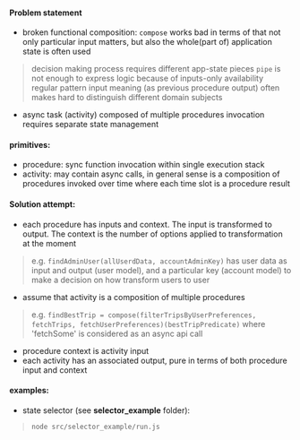 #### Problem statement

* broken functional composition:
`compose` works bad in terms of that not only particular input matters, but also the whole(part of) application state is often used
> decision making process requires different app-state pieces
`pipe` is not enough to express logic because of inputs-only availability
> regular pattern input meaning (as previous procedure output) often makes hard to distinguish different domain subjects

* async task (activity) composed of multiple procedures invocation requires separate state management

#### primitives:
* procedure: sync function invocation within single execution stack
* activity: may contain async calls, in general sense is a composition of procedures invoked over time where each time slot is a procedure result

#### Solution attempt:
* each procedure has inputs and context. The input is transformed to output. The context is the number of options applied to transformation at the moment
> e.g. `findAdminUser(allUserdData, accountAdminKey)` has user data as input and output (user model), and a particular key (account model) to make a decision on how transform users to user
* assume that activity is a composition of multiple procedures
> e.g. `findBestTrip = compose(filterTripsByUserPreferences, fetchTrips, fetchUserPreferences)(bestTripPredicate)` where 'fetchSome' is considered as an async api call
* procedure context is activity input
* each activity has an associated output, pure in terms of both procedure input and context

#### examples:
* state selector (see **selector_example** folder):
> `node src/selector_example/run.js`
